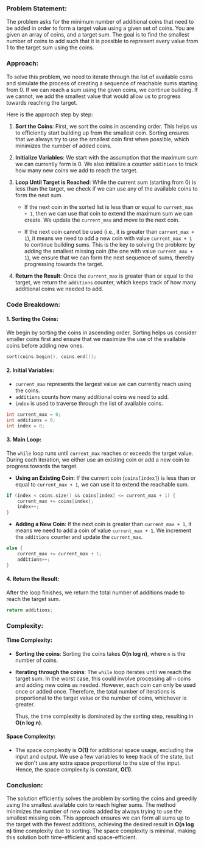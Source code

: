 ### Problem Statement:
The problem asks for the minimum number of additional coins that need to be added in order to form a target value using a given set of coins. You are given an array of coins, and a target sum. The goal is to find the smallest number of coins to add such that it is possible to represent every value from 1 to the target sum using the coins.

### Approach:
To solve this problem, we need to iterate through the list of available coins and simulate the process of creating a sequence of reachable sums starting from 0. If we can reach a sum using the given coins, we continue building. If we cannot, we add the smallest value that would allow us to progress towards reaching the target.

Here is the approach step by step:

1. **Sort the Coins**: First, we sort the coins in ascending order. This helps us to efficiently start building up from the smallest coin. Sorting ensures that we always try to use the smallest coin first when possible, which minimizes the number of added coins.

2. **Initialize Variables**: We start with the assumption that the maximum sum we can currently form is 0. We also initialize a counter `additions` to track how many new coins we add to reach the target.

3. **Loop Until Target is Reached**: While the current sum (starting from 0) is less than the target, we check if we can use any of the available coins to form the next sum.

   - If the next coin in the sorted list is less than or equal to `current_max + 1`, then we can use that coin to extend the maximum sum we can create. We update the `current_max` and move to the next coin.
   
   - If the next coin cannot be used (i.e., it is greater than `current_max + 1`), it means we need to add a new coin with value `current_max + 1` to continue building sums. This is the key to solving the problem: by adding the smallest missing coin (the one with value `current_max + 1`), we ensure that we can form the next sequence of sums, thereby progressing towards the target.

4. **Return the Result**: Once the `current_max` is greater than or equal to the target, we return the `additions` counter, which keeps track of how many additional coins we needed to add.

### Code Breakdown:

#### 1. **Sorting the Coins**:
We begin by sorting the coins in ascending order. Sorting helps us consider smaller coins first and ensure that we maximize the use of the available coins before adding new ones.
```cpp
sort(coins.begin(), coins.end());
```

#### 2. **Initial Variables**:
- `current_max` represents the largest value we can currently reach using the coins.
- `additions` counts how many additional coins we need to add.
- `index` is used to traverse through the list of available coins.
```cpp
int current_max = 0;
int additions = 0;
int index = 0;
```

#### 3. **Main Loop**:
The `while` loop runs until `current_max` reaches or exceeds the target value. During each iteration, we either use an existing coin or add a new coin to progress towards the target.

- **Using an Existing Coin**:
If the current coin (`coins[index]`) is less than or equal to `current_max + 1`, we can use it to extend the reachable sum.
```cpp
if (index < coins.size() && coins[index] <= current_max + 1) {
    current_max += coins[index];
    index++;
}
```

- **Adding a New Coin**:
If the next coin is greater than `current_max + 1`, it means we need to add a coin of value `current_max + 1`. We increment the `additions` counter and update the `current_max`.
```cpp
else {
    current_max += current_max + 1;
    additions++;
}
```

#### 4. **Return the Result**:
After the loop finishes, we return the total number of additions made to reach the target sum.
```cpp
return additions;
```

### Complexity:

#### Time Complexity:
- **Sorting the coins**: Sorting the coins takes **O(n log n)**, where `n` is the number of coins.
- **Iterating through the coins**: The `while` loop iterates until we reach the target sum. In the worst case, this could involve processing all `n` coins and adding new coins as needed. However, each coin can only be used once or added once. Therefore, the total number of iterations is proportional to the target value or the number of coins, whichever is greater.
  
  Thus, the time complexity is dominated by the sorting step, resulting in **O(n log n)**.

#### Space Complexity:
- The space complexity is **O(1)** for additional space usage, excluding the input and output. We use a few variables to keep track of the state, but we don't use any extra space proportional to the size of the input. Hence, the space complexity is constant, **O(1)**.

### Conclusion:
The solution efficiently solves the problem by sorting the coins and greedily using the smallest available coin to reach higher sums. The method minimizes the number of new coins added by always trying to use the smallest missing coin. This approach ensures we can form all sums up to the target with the fewest additions, achieving the desired result in **O(n log n)** time complexity due to sorting. The space complexity is minimal, making this solution both time-efficient and space-efficient.